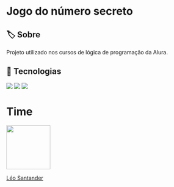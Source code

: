<h1>Jogo do número secreto</h1>

<h2>🏷️ Sobre</h2>
<p>Projeto utilizado nos cursos de lógica de programação da Alura.</p>

## 🚀 Tecnologias
<div>
  <img src="https://img.shields.io/badge/HTML-239120?style=for-the-badge&logo=html5&logoColor=white">
  <img src="https://img.shields.io/badge/CSS-239120?&style=for-the-badge&logo=css3&logoColor=white">
  <img src="https://img.shields.io/badge/JavaScript-F7DF1E?style=for-the-badge&logo=javascript&logoColor=black">
</div>

# Time

<div>
<a href="https://github.com/SantanderNycz">
<img loading="lazy" height="115em" width=115 src="https://media.licdn.com/dms/image/C4E03AQHInD4zW0vXsg/profile-displayphoto-shrink_800_800/0/1602694493267?e=1714608000&v=beta&t=F_lbyxnikQAS8dri01VmZI9b_94qvZnjZCd7NgVmQho"/>
<p>Léo Santander</p>
  
</div>
